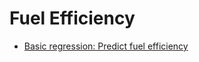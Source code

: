 # Fuel Efficiency

- [Basic regression: Predict fuel efficiency](https://www.tensorflow.org/tutorials/keras/regression)
